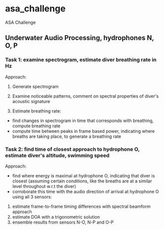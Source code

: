 # asa_challenge
ASA Challenge


## Underwater Audio Processing, hydrophones N, O, P


### Task 1: examine spectrogram, estimate diver breathing rate in Hz

Approach:
1) Generate spectrogram
2) Examine noticeable patterns, comment on spectral properties of diver's acoustic signature

3) Estimate breathing rate:
- find changes in spectrogram in time that corresponds with breathing, compute breathing rate
- compute time between peaks in frame based power, indicating where breaths are taking place, to generate a breathing rate



### Task 2: find time of closest approach to hydrophone O, estimate diver's altitude, swimming speed

Approach:
- find where energy is maximal at hydrophone O, indicating that diver is closest (assuming certain conditions, like the breaths are at a similar level throughout w.r.t the diver)
- corroborate this time with the audio direction of arrival at hydrophone O using all 3 sensors:

1) estimate frame-to-frame timing differences with spectral beamform approach
2) estimate DOA with a trigonometric solution
3) ensemble results from sensors N-O, N-P and O-P

